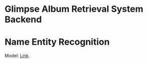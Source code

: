 # Glimpse Album Retrieval System Backend
# Name Entity Recognition

Model: [Link](https://drive.google.com/file/d/1b3cgbXoXzkmnKPhgshGlsrD58j3kRDeI/view?usp=sharing). 
